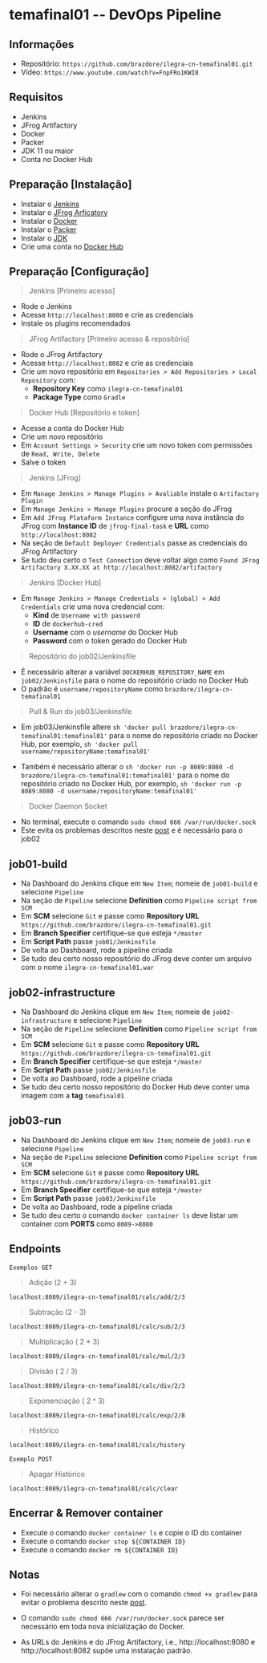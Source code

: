 # temafinal01 -- DevOps Pipeline

## Informações

- Repositório: `https://github.com/brazdore/ilegra-cn-temafinal01.git`
- Vídeo: `https://www.youtube.com/watch?v=FnpFRo1KWI8`

## Requisitos

 - Jenkins
 - JFrog Artifactory
 - Docker
 - Packer
 - JDK 11 ou maior
 - Conta no Docker Hub
 
## Preparação [Instalação]
- Instalar o [Jenkins](https://www.jenkins.io/doc/book/installing/)
- Instalar o [JFrog Arficatory](https://www.jfrog.com/confluence/display/JFROG/Install)
- Instalar o [Docker](https://docs.docker.com/engine/install/)
- Instalar o [Packer](https://learn.hashicorp.com/tutorials/packer/get-started-install-cli)
- Instalar o [JDK](https://jdk.java.net/)
- Crie uma conta no [Docker Hub](https://hub.docker.com/)

## Preparação [Configuração]

> Jenkins [Primeiro acesso]
- Rode o Jenkins
- Acesse `http://localhost:8080` e crie as credenciais
- Instale os plugins recomendados

> JFrog Artifactory [Primeiro acesso & repositório]
-  Rode o JFrog Artifactory
- Acesse `http://localhost:8082` e crie as credenciais
- Crie um novo repositório em `Repositories > Add Repositories > Local Repository` com:
  - **Repository Key** como `ilegra-cn-temafinal01` 
  - **Package Type** como `Gradle`

> Docker Hub [Repositório e token]
- Acesse a conta do Docker Hub
- Crie um novo repositório
- Em `Account Settings > Security` crie um novo token com permissões de `Read, Write, Delete`
- Salve o token

> Jenkins [JFrog]
- Em `Manage Jenkins > Manage Plugins > Avaliable` instale o `Artifactory Plugin`
- Em `Manage Jenkins > Manage Plugins` procure a seção do JFrog
- Em `Add JFrog Plataform Instance` configure uma nova instância do JFrog com **Instance ID** de `jfrog-final-task` e **URL** como `http://localhost:8082`
- Na seção de `Default Deployer Credentials` passe as credenciais do JFrog Artifactory
- Se tudo deu certo o `Test Connection` deve voltar algo como `Found JFrog Artifactory X.XX.XX at http://localhost:8082/artifactory`

> Jenkins [Docker Hub]
- Em `Manage Jenkins > Manage Credentials > (global) > Add Credentials` crie uma nova credencial com:
  - **Kind** de `Username with password`
  - **ID** de `dockerhub-cred`
  - **Username** com o *username* do Docker Hub 
  - **Password** com o token gerado do Docker Hub
  
> Repositório do job02/Jenkinsfile
- É necessário alterar a variável `DOCKERHUB_REPOSITORY_NAME` em `job02/Jenkinsfile` para o nome do repositório criado no Docker Hub
- O padrão é `username/repositoryName` como `brazdore/ilegra-cn-temafinal01`

> Pull & Run do job03/Jenkinsfile
- Em job03/Jenkinsfile altere `sh 'docker pull brazdore/ilegra-cn-temafinal01:temafinal01'` para o nome do repositório criado no Docker Hub, por exemplo, `sh 'docker pull username/repositoryName:temafinal01'`

- Também é necessário alterar o `sh 'docker run -p 8089:8080 -d brazdore/ilegra-cn-temafinal01:temafinal01'` para o nome do repositório criado no Docker Hub, por exemplo, `sh 'docker run -p 8089:8080 -d username/repositoryName:temafinal01'`

> Docker Daemon Socket
- No terminal, execute o comando `sudo chmod 666 /var/run/docker.sock`
- Este evita os problemas descritos neste [post](https://www.digitalocean.com/community/questions/how-to-fix-docker-got-permission-denied-while-trying-to-connect-to-the-docker-daemon-socket) e é necessário para o job02


## job01-build

- Na Dashboard do Jenkins clique em `New Item`; nomeie de `job01-build` e selecione `Pipeline`
- Na seção de `Pipeline` selecione **Definition** como `Pipeline script from SCM`
- Em **SCM** selecione `Git` e passe como **Repository URL** `https://github.com/brazdore/ilegra-cn-temafinal01.git`
- Em **Branch Specifier** certifique-se que esteja `*/master`
- Em **Script Path** passe `job01/Jenkinsfile`
- De volta ao Dashboard, rode a pipeline criada
- Se tudo deu certo nosso repositório do JFrog deve conter um arquivo com o nome `ilegra-cn-temafinal01.war`

## job02-infrastructure

- Na Dashboard do Jenkins clique em `New Item`; nomeie de `job02-infrastructure` e selecione `Pipeline`
- Na seção de `Pipeline` selecione **Definition** como `Pipeline script from SCM`
- Em **SCM** selecione `Git` e passe como **Repository URL** `https://github.com/brazdore/ilegra-cn-temafinal01.git`
- Em **Branch Specifier** certifique-se que esteja `*/master`
- Em **Script Path** passe `job02/Jenkinsfile`
- De volta ao Dashboard, rode a pipeline criada
- Se tudo deu certo nosso repositório do Docker Hub deve conter uma imagem com a **tag** `temafinal01`

##  job03-run

- Na Dashboard do Jenkins clique em `New Item`; nomeie de `job03-run` e selecione `Pipeline`
- Na seção de `Pipeline` selecione **Definition** como `Pipeline script from SCM`
- Em **SCM** selecione `Git` e passe como **Repository URL** `https://github.com/brazdore/ilegra-cn-temafinal01.git`
- Em **Branch Specifier** certifique-se que esteja `*/master`
- Em **Script Path** passe `job03/Jenkinsfile`
- De volta ao Dashboard, rode a pipeline criada
- Se tudo deu certo o comando `docker container ls` deve listar um container com **PORTS** como `8089->8080`

## Endpoints
```
Exemplos GET
```
> Adição (2 + 3)

`localhost:8089/ilegra-cn-temafinal01/calc/add/2/3`

> Subtração (2 - 3)

`localhost:8089/ilegra-cn-temafinal01/calc/sub/2/3`

> Multiplicação ( 2 * 3)

`localhost:8089/ilegra-cn-temafinal01/calc/mul/2/3`

> Divisão ( 2 / 3)

`localhost:8089/ilegra-cn-temafinal01/calc/div/2/3`

> Exponenciação ( 2 ^ 3)

`localhost:8089/ilegra-cn-temafinal01/calc/exp/2/8`

> Histórico

`localhost:8089/ilegra-cn-temafinal01/calc/history`
```
Exemplo POST
```
> Apagar Histórico

`localhost:8089/ilegra-cn-temafinal01/calc/clear`


## Encerrar & Remover container

- Execute o comando `docker container ls` e copie o ID do container
- Execute o comando  `docker stop ${CONTAINER ID}`
- Execute o comando  `docker rm ${CONTAINER ID}`

## Notas

- Foi necessário alterar o `gradlew` com o comando `chmod +x gradlew` para evitar o problema descrito neste [post](https://stackoverflow.com/questions/17668265/gradlew-permission-denied).

- O comando `sudo chmod 666 /var/run/docker.sock` parece ser necessário em toda nova inicialização do Docker.

- As URLs do Jenkins e do JFrog Artifactory, i.e., http://localhost:8080 e http://localhost:8082 supõe uma instalação padrão.